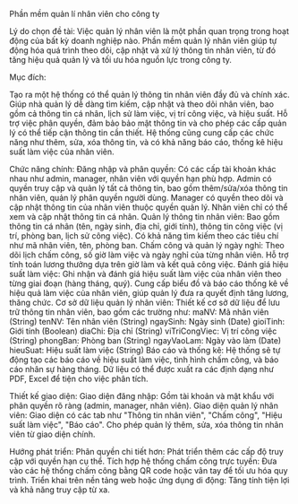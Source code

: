 Phần mềm quản lí nhân viên cho công ty

Lý do chọn đề tài: Việc quản lý nhân viên là một phần quan trọng trong hoạt động của bất kỳ doanh nghiệp nào. Phần mềm quản lý nhân viên giúp tự động hóa quá trình theo dõi, cập nhật và xử lý thông tin nhân viên, từ đó tăng hiệu quả quản lý và tối ưu hóa nguồn lực trong công ty.

Mục đích:

Tạo ra một hệ thống có thể quản lý thông tin nhân viên đầy đủ và chính xác. Giúp nhà quản lý dễ dàng tìm kiếm, cập nhật và theo dõi nhân viên, bao gồm cả thông tin cá nhân, lịch sử làm việc, vị trí công việc, và hiệu suất. Hỗ trợ việc phân quyền, đảm bảo bảo mật thông tin và cho phép các cấp quản lý có thể tiếp cận thông tin cần thiết. Hệ thống cũng cung cấp các chức năng như thêm, sửa, xóa thông tin, và có khả năng báo cáo, thống kê hiệu suất làm việc của nhân viên.

Chức năng chính:
Đăng nhập và phân quyền: Có các cấp tài khoản khác nhau như admin, manager, nhân viên với quyền hạn phù hợp. Admin có quyền truy cập và quản lý tất cả thông tin, bao gồm thêm/sửa/xóa thông tin nhân viên, quản lý phân quyền người dùng. Manager có quyền theo dõi và cập nhật thông tin của nhân viên thuộc quyền quản lý. Nhân viên chỉ có thể xem và cập nhật thông tin cá nhân. Quản lý thông tin nhân viên: Bao gồm thông tin cá nhân (tên, ngày sinh, địa chỉ, giới tính), thông tin công việc (vị trí, phòng ban, lịch sử công việc). Có khả năng tìm kiếm theo các tiêu chí như mã nhân viên, tên, phòng ban. Chấm công và quản lý ngày nghỉ: Theo dõi lịch chấm công, số giờ làm việc và ngày nghỉ của từng nhân viên. Hỗ trợ tính toán lương thưởng dựa trên giờ làm và kết quả công việc. Đánh giá hiệu suất làm việc: Ghi nhận và đánh giá hiệu suất làm việc của nhân viên theo từng giai đoạn (hàng tháng, quý). Cung cấp biểu đồ và báo cáo thống kê về hiệu quả làm việc của nhân viên, giúp quản lý đưa ra quyết định tăng lương, thăng chức. Cơ sở dữ liệu quản lý nhân viên: Thiết kế cơ sở dữ liệu để lưu trữ thông tin nhân viên, bao gồm các trường như: maNV: Mã nhân viên (String) tenNV: Tên nhân viên (String) ngaySinh: Ngày sinh (Date) gioiTinh: Giới tính (Boolean) diaChi: Địa chỉ (String) viTriCongViec: Vị trí công việc (String) phongBan: Phòng ban (String) ngayVaoLam: Ngày vào làm (Date) hieuSuat: Hiệu suất làm việc (String) Báo cáo và thống kê: Hệ thống sẽ tự động tạo các báo cáo về hiệu suất làm việc, tình hình chấm công, và báo cáo nhân sự hàng tháng. Dữ liệu có thể được xuất ra các định dạng như PDF, Excel để tiện cho việc phân tích.

Thiết kế giao diện:
Giao diện đăng nhập: Gồm tài khoản và mật khẩu với phân quyền rõ ràng (admin, manager, nhân viên). Giao diện quản lý nhân viên: Giao diện có các tab như "Thông tin nhân viên", "Chấm công", "Hiệu suất làm việc", "Báo cáo". Cho phép quản lý thêm, sửa, xóa thông tin nhân viên từ giao diện chính.

Hướng phát triển:
Phân quyền chi tiết hơn: Phát triển thêm các cấp độ truy cập với quyền hạn cụ thể. Tích hợp hệ thống chấm công trực tuyến: Đưa vào các hệ thống chấm công bằng QR code hoặc vân tay để tối ưu hóa quy trình. Triển khai trên nền tảng web hoặc ứng dụng di động: Tăng tính tiện lợi và khả năng truy cập từ xa.
